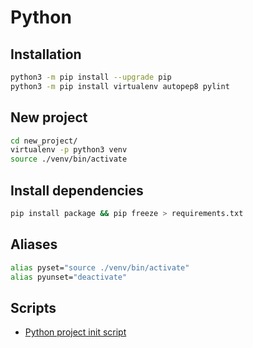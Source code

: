 # Python

## Installation

```bash
python3 -m pip install --upgrade pip
python3 -m pip install virtualenv autopep8 pylint
```

## New project

```bash
cd new_project/
virtualenv -p python3 venv
source ./venv/bin/activate
```

## Install dependencies

```bash
pip install package && pip freeze > requirements.txt
```

## Aliases

```bash
alias pyset="source ./venv/bin/activate"
alias pyunset="deactivate"
```

## Scripts

* [Python project init script](../scripts/pyinit)

